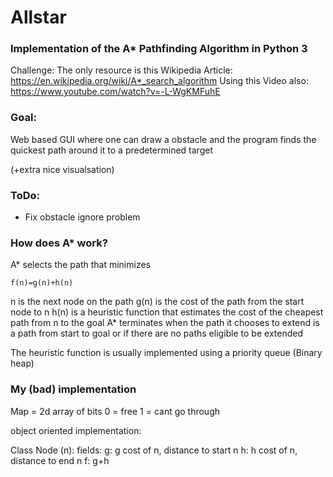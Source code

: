 # Allstar

### Implementation of the A* Pathfinding Algorithm in Python 3

Challenge: The only resource is this Wikipedia Article: https://en.wikipedia.org/wiki/A*_search_algorithm
Using this Video also: https://www.youtube.com/watch?v=-L-WgKMFuhE


### Goal: 

Web based GUI where one can draw a obstacle and the program finds the quickest path around it to a predetermined target

(+extra nice visualsation)

### ToDo:

* Fix obstacle ignore problem 


### How does A* work?

A* selects the path that minimizes

    f(n)=g(n)+h(n)

n is the next node on the path
g(n) is the cost of the path from the start node to n
h(n) is a heuristic function that estimates the cost of the cheapest path from n to the goal 
A* terminates when the path it chooses to extend is a path from start to goal or if there are no paths eligible to be extended

The heuristic function is usually implemented using a priority queue (Binary heap)

### My (bad) implementation 

Map = 2d array of bits
0 = free
1 = cant go through

object oriented implementation:

Class Node (n): 
    fields: 
        g: g cost of n, distance to start n
        h: h cost of n, distance to end n
        f: g+h

